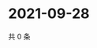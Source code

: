 # 2021-09-28

共 0 条

<!-- BEGIN -->
<!-- 最后更新时间 Tue Sep 28 2021 05:14:48 GMT+0800 (China Standard Time) -->

<!-- END -->
